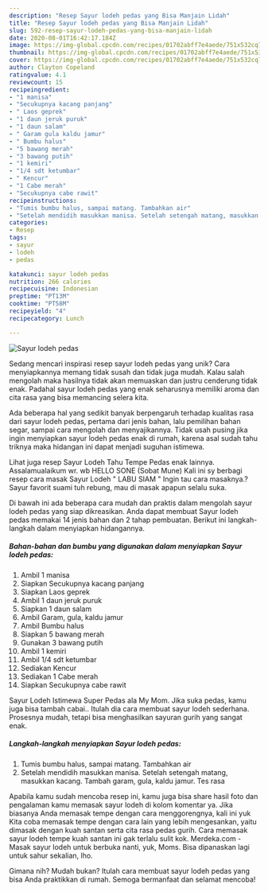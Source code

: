 ```yaml
---
description: "Resep Sayur lodeh pedas yang Bisa Manjain Lidah"
title: "Resep Sayur lodeh pedas yang Bisa Manjain Lidah"
slug: 592-resep-sayur-lodeh-pedas-yang-bisa-manjain-lidah
date: 2020-08-01T16:42:17.184Z
image: https://img-global.cpcdn.com/recipes/01702abff7e4aede/751x532cq70/sayur-lodeh-pedas-foto-resep-utama.jpg
thumbnail: https://img-global.cpcdn.com/recipes/01702abff7e4aede/751x532cq70/sayur-lodeh-pedas-foto-resep-utama.jpg
cover: https://img-global.cpcdn.com/recipes/01702abff7e4aede/751x532cq70/sayur-lodeh-pedas-foto-resep-utama.jpg
author: Clayton Copeland
ratingvalue: 4.1
reviewcount: 15
recipeingredient:
- "1 manisa"
- "Secukupnya kacang panjang"
- " Laos geprek"
- "1 daun jeruk puruk"
- "1 daun salam"
- " Garam gula kaldu jamur"
- " Bumbu halus"
- "5 bawang merah"
- "3 bawang putih"
- "1 kemiri"
- "1/4 sdt ketumbar"
- " Kencur"
- "1 Cabe merah"
- "Secukupnya cabe rawit"
recipeinstructions:
- "Tumis bumbu halus, sampai matang. Tambahkan air"
- "Setelah mendidih masukkan manisa. Setelah setengah matang, masukkan kacang. Tambah garam, gula, kaldu jamur. Tes rasa"
categories:
- Resep
tags:
- sayur
- lodeh
- pedas

katakunci: sayur lodeh pedas 
nutrition: 266 calories
recipecuisine: Indonesian
preptime: "PT13M"
cooktime: "PT58M"
recipeyield: "4"
recipecategory: Lunch

---
```



![Sayur lodeh pedas](https://img-global.cpcdn.com/recipes/01702abff7e4aede/751x532cq70/sayur-lodeh-pedas-foto-resep-utama.jpg)

Sedang mencari inspirasi resep sayur lodeh pedas yang unik? Cara menyiapkannya memang tidak susah dan tidak juga mudah. Kalau salah mengolah maka hasilnya tidak akan memuaskan dan justru cenderung tidak enak. Padahal sayur lodeh pedas yang enak seharusnya memiliki aroma dan cita rasa yang bisa memancing selera kita.

Ada beberapa hal yang sedikit banyak berpengaruh terhadap kualitas rasa dari sayur lodeh pedas, pertama dari jenis bahan, lalu pemilihan bahan segar, sampai cara mengolah dan menyajikannya. Tidak usah pusing jika ingin menyiapkan sayur lodeh pedas enak di rumah, karena asal sudah tahu triknya maka hidangan ini dapat menjadi suguhan istimewa.

Lihat juga resep Sayur Lodeh Tahu Tempe Pedas enak lainnya. Assalamualaikum wr. wb HELLO SONE (Sobat Mune) Kali ini sy berbagi resep cara masak Sayur Lodeh &#34; LABU SIAM &#34; Ingin tau cara masaknya.? Sayur favorit suami tuh rebung, mau di masak apapun selalu suka.


Di bawah ini ada beberapa cara mudah dan praktis dalam mengolah sayur lodeh pedas yang siap dikreasikan. Anda dapat membuat Sayur lodeh pedas memakai 14 jenis bahan dan 2 tahap pembuatan. Berikut ini langkah-langkah dalam menyiapkan hidangannya.

<!--inarticleads1-->

##### Bahan-bahan dan bumbu yang digunakan dalam menyiapkan Sayur lodeh pedas:

1. Ambil 1 manisa
1. Siapkan Secukupnya kacang panjang
1. Siapkan  Laos geprek
1. Ambil 1 daun jeruk puruk
1. Siapkan 1 daun salam
1. Ambil  Garam, gula, kaldu jamur
1. Ambil  Bumbu halus
1. Siapkan 5 bawang merah
1. Gunakan 3 bawang putih
1. Ambil 1 kemiri
1. Ambil 1/4 sdt ketumbar
1. Sediakan  Kencur
1. Sediakan 1 Cabe merah
1. Siapkan Secukupnya cabe rawit


Sayur Lodeh Istimewa Super Pedas ala My Mom. Jika suka pedas, kamu juga bisa tambah cabai.. Itulah dia cara membuat sayur lodeh sederhana. Prosesnya mudah, tetapi bisa menghasilkan sayuran gurih yang sangat enak. 

<!--inarticleads2-->

##### Langkah-langkah menyiapkan Sayur lodeh pedas:

1. Tumis bumbu halus, sampai matang. Tambahkan air
1. Setelah mendidih masukkan manisa. Setelah setengah matang, masukkan kacang. Tambah garam, gula, kaldu jamur. Tes rasa


Apabila kamu sudah mencoba resep ini, kamu juga bisa share hasil foto dan pengalaman kamu memasak sayur lodeh di kolom komentar ya. Jika biasanya Anda memasak tempe dengan cara menggorengnya, kali ini yuk Kita coba memasak tempe dengan cara lain yang lebih mengesankan, yaitu dimasak dengan kuah santan serta cita rasa pedas gurih. Cara memasak sayur lodeh tempe kuah santan ini gak terlalu sulit kok. Merdeka.com - Masak sayur lodeh untuk berbuka nanti, yuk, Moms. Bisa dipanaskan lagi untuk sahur sekalian, lho. 

Gimana nih? Mudah bukan? Itulah cara membuat sayur lodeh pedas yang bisa Anda praktikkan di rumah. Semoga bermanfaat dan selamat mencoba!
